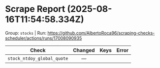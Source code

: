 # Scrape Report (2025-08-16T11:54:58.334Z)

Group: `stocks`  |  Run: https://github.com/AlbertoRoca96/scraping-checks-scheduler/actions/runs/17008090935

| Check | Changed | Keys | Error |
|---|:---:|:--|:--|
| `stock_ntdoy_global_quote` | — |  |  |
